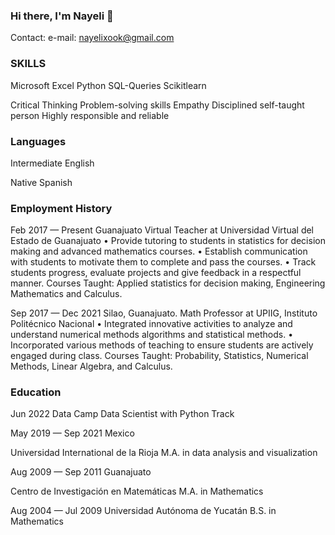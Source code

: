 ### Hi there, I'm Nayeli 👋

Contact:
e-mail:
nayelixook@gmail.com

 
### SKILLS
Microsoft Excel 
Python
SQL-Queries
Scikitlearn

Critical Thinking Problem-solving skills Empathy
Disciplined
self-taught person
Highly responsible and reliable

### Languages

Intermediate English

Native Spanish

 

### Employment History

Feb 2017 — Present
Guanajuato
Virtual Teacher at Universidad Virtual del Estado de Guanajuato
•	Provide tutoring to students in statistics for decision making and advanced mathematics courses.
•	Establish communication with students to motivate them to complete and pass the courses.
•	Track students progress, evaluate projects and give feedback in a respectful manner.
Courses Taught: Applied statistics for decision making, Engineering Mathematics and Calculus.



Sep 2017 — Dec 2021
Silao, Guanajuato.
Math Professor at UPIIG, Instituto Politécnico Nacional
•	Integrated innovative activities to analyze and understand numerical methods algorithms and statistical methods.
•	Incorporated various methods of teaching to ensure students are actively engaged during class.
Courses Taught: Probability, Statistics, Numerical Methods, Linear Algebra, and Calculus.




### Education
 
Jun 2022	Data Camp
Data Scientist with Python Track

 
May 2019 — Sep 2021
Mexico
 
Universidad International de la Rioja
M.A. in data analysis and visualization
 
 
Aug 2009 — Sep 2011
Guanajuato
 
Centro de Investigación en Matemáticas
M.A. in Mathematics
 

Aug 2004 — Jul 2009	Universidad Autónoma de Yucatán
B.S. in Mathematics

